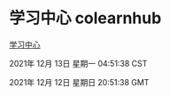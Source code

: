 # 学习中心 colearnhub
[学习中心](http://59.174.25.102:56308/colearnhub/)

2021年 12月 13日 星期一 04:51:38 CST

2021年 12月 12日 星期日 20:51:38 GMT
